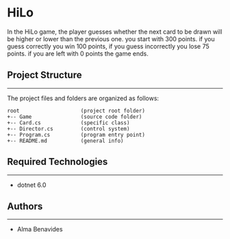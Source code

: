 # HiLo
In the HiLo game, the player guesses whether the next card to be drawn will be higher or lower than the previous one.
you start with 300 points. if you guess correctly you win 100 points, if you guess incorrectly you lose 75 points. if you are left with 0 points the game ends.

## Project Structure
---
The project files and folders are organized as follows:
```
root                    (project root folder)
+-- Game                (source code folder)
+-- Card.cs             (specific class)
+-- Director.cs         (control system)
+-- Program.cs          (program entry point)    
+-- README.md           (general info)
```

## Required Technologies
---
* dotnet 6.0

## Authors
---
* Alma Benavides